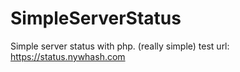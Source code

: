 # SimpleServerStatus
 Simple server status with php.  (really simple)
 test url: https://status.nywhash.com
